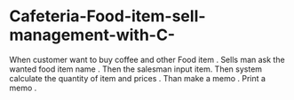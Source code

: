 # Cafeteria-Food-item-sell-management-with-C-
When customer want to buy coffee and other Food item . Sells man ask the wanted food item name . Then the salesman input item. Then system calculate the quantity of item and prices . Than make a memo . Print a memo .   
